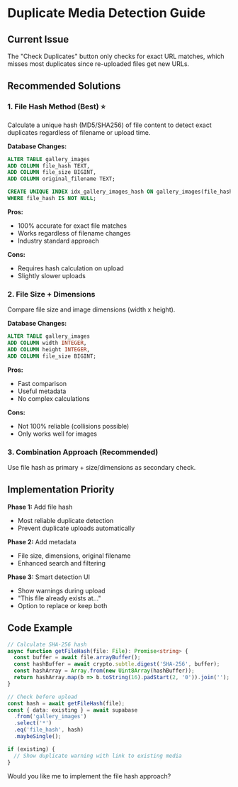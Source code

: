# Duplicate Media Detection Guide

## Current Issue
The "Check Duplicates" button only checks for exact URL matches, which misses most duplicates since re-uploaded files get new URLs.

## Recommended Solutions

### 1. **File Hash Method (Best)** ⭐
Calculate a unique hash (MD5/SHA256) of file content to detect exact duplicates regardless of filename or upload time.

**Database Changes:**
```sql
ALTER TABLE gallery_images 
ADD COLUMN file_hash TEXT,
ADD COLUMN file_size BIGINT,
ADD COLUMN original_filename TEXT;

CREATE UNIQUE INDEX idx_gallery_images_hash ON gallery_images(file_hash) 
WHERE file_hash IS NOT NULL;
```

**Pros:**
- 100% accurate for exact file matches
- Works regardless of filename changes
- Industry standard approach

**Cons:**
- Requires hash calculation on upload
- Slightly slower uploads

### 2. **File Size + Dimensions**
Compare file size and image dimensions (width x height).

**Database Changes:**
```sql
ALTER TABLE gallery_images 
ADD COLUMN width INTEGER,
ADD COLUMN height INTEGER,
ADD COLUMN file_size BIGINT;
```

**Pros:**
- Fast comparison
- Useful metadata
- No complex calculations

**Cons:**
- Not 100% reliable (collisions possible)
- Only works well for images

### 3. **Combination Approach (Recommended)**
Use file hash as primary + size/dimensions as secondary check.

## Implementation Priority

**Phase 1:** Add file hash
- Most reliable duplicate detection
- Prevent duplicate uploads automatically

**Phase 2:** Add metadata
- File size, dimensions, original filename
- Enhanced search and filtering

**Phase 3:** Smart detection UI
- Show warnings during upload
- "This file already exists at..."
- Option to replace or keep both

## Code Example

```typescript
// Calculate SHA-256 hash
async function getFileHash(file: File): Promise<string> {
  const buffer = await file.arrayBuffer();
  const hashBuffer = await crypto.subtle.digest('SHA-256', buffer);
  const hashArray = Array.from(new Uint8Array(hashBuffer));
  return hashArray.map(b => b.toString(16).padStart(2, '0')).join('');
}

// Check before upload
const hash = await getFileHash(file);
const { data: existing } = await supabase
  .from('gallery_images')
  .select('*')
  .eq('file_hash', hash)
  .maybeSingle();

if (existing) {
  // Show duplicate warning with link to existing media
}
```

Would you like me to implement the file hash approach?
